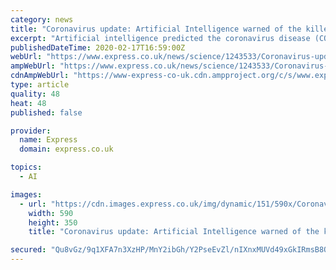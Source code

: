 ```yaml
---
category: news
title: "Coronavirus update: Artificial Intelligence warned of the killer epidemic week before WHO"
excerpt: "Artificial intelligence predicted the coronavirus disease (COVID-19) would spread to Taiwan, Thailand, Japan and South Korea. The AI issued warnings a whole nine days before the WHO and six days before the Centers for Disease Control and Prevention (CDC) in the US. According to the Polish Economics Institute (PIE), the first coronavirus ..."
publishedDateTime: 2020-02-17T16:59:00Z
webUrl: "https://www.express.co.uk/news/science/1243533/Coronavirus-update-artificial-intelligence-epidemic-warning-WHO-China-coronavirus-news"
ampWebUrl: "https://www.express.co.uk/news/science/1243533/Coronavirus-update-artificial-intelligence-epidemic-warning-WHO-China-coronavirus-news/amp"
cdnAmpWebUrl: "https://www-express-co-uk.cdn.ampproject.org/c/s/www.express.co.uk/news/science/1243533/Coronavirus-update-artificial-intelligence-epidemic-warning-WHO-China-coronavirus-news/amp"
type: article
quality: 48
heat: 48
published: false

provider:
  name: Express
  domain: express.co.uk

topics:
  - AI

images:
  - url: "https://cdn.images.express.co.uk/img/dynamic/151/590x/Coronavirus-update-artificial-intelligence-epidemic-warning-WHO-China-coronavirus-news-1243533.jpg?r=1581960244740"
    width: 590
    height: 350
    title: "Coronavirus update: Artificial Intelligence warned of the killer epidemic week before WHO"

secured: "Qu8vGz/9q1XFA7n3XzHP/MnY2ibGh/Y2PseEvZl/nIXnxMUVd49xGkIRmsB8QUUIj6TpewdfvINA1py00NfCRlJFjLReKddz6/xvqP20mU42XhJ8olQzWIZy35rz5MJnuwylwmcziKNk5wAK3DqwU120QaWjMf66qM9MJoJ77IM37Xn2cBrYuuY/BbQ9EysVgbVySHy9OmsDEu35Z46SqfHdz6SIFDIxCGietU6S8cvl+G2XQkH2657jt2Cn6HXiw11OVnox4fk4RY0IhHlMIlgQLSvgjCsl9PKFy1BFWtQm9AJTEqJaypCsRMrP87R8;Z2YnvSvnziOCXdSKvK79dQ=="
---
```


